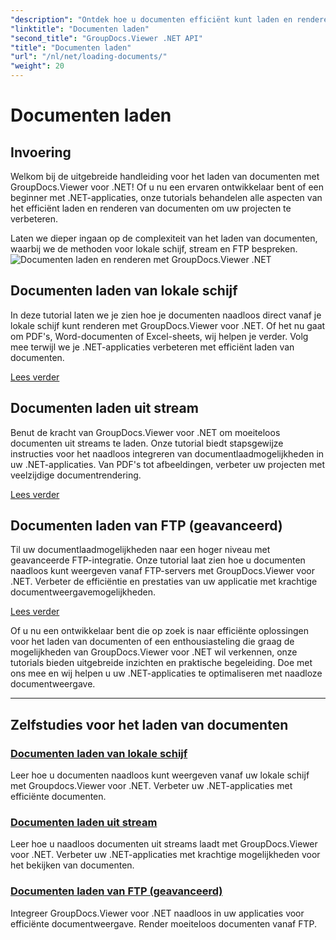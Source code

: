 ```yaml
---
"description": "Ontdek hoe u documenten efficiënt kunt laden en renderen met GroupDocs.Viewer .NET. Bekijk tutorials over het laden van lokale schijven, streams en FTP-bestanden voor verbeterde .NET-apps."
"linktitle": "Documenten laden"
"second_title": "GroupDocs.Viewer .NET API"
"title": "Documenten laden"
"url": "/nl/net/loading-documents/"
"weight": 20
---
```


# Documenten laden

## Invoering

Welkom bij de uitgebreide handleiding voor het laden van documenten met GroupDocs.Viewer voor .NET! Of u nu een ervaren ontwikkelaar bent of een beginner met .NET-applicaties, onze tutorials behandelen alle aspecten van het efficiënt laden en renderen van documenten om uw projecten te verbeteren.

Laten we dieper ingaan op de complexiteit van het laden van documenten, waarbij we de methoden voor lokale schijf, stream en FTP bespreken.
![Documenten laden en renderen met GroupDocs.Viewer .NET](/viewer/loading-documents/image.png)
## Documenten laden van lokale schijf

In deze tutorial laten we je zien hoe je documenten naadloos direct vanaf je lokale schijf kunt renderen met GroupDocs.Viewer voor .NET. Of het nu gaat om PDF's, Word-documenten of Excel-sheets, wij helpen je verder. Volg mee terwijl we je .NET-applicaties verbeteren met efficiënt laden van documenten.

[Lees verder](./loading-document-local-disk/)

## Documenten laden uit stream

Benut de kracht van GroupDocs.Viewer voor .NET om moeiteloos documenten uit streams te laden. Onze tutorial biedt stapsgewijze instructies voor het naadloos integreren van documentlaadmogelijkheden in uw .NET-applicaties. Van PDF's tot afbeeldingen, verbeter uw projecten met veelzijdige documentrendering.

[Lees verder](./loading-document-stream/)

## Documenten laden van FTP (geavanceerd)

Til uw documentlaadmogelijkheden naar een hoger niveau met geavanceerde FTP-integratie. Onze tutorial laat zien hoe u documenten naadloos kunt weergeven vanaf FTP-servers met GroupDocs.Viewer voor .NET. Verbeter de efficiëntie en prestaties van uw applicatie met krachtige documentweergavemogelijkheden.

[Lees verder](./loading-document-ftp/)

Of u nu een ontwikkelaar bent die op zoek is naar efficiënte oplossingen voor het laden van documenten of een enthousiasteling die graag de mogelijkheden van GroupDocs.Viewer voor .NET wil verkennen, onze tutorials bieden uitgebreide inzichten en praktische begeleiding. Doe met ons mee en wij helpen u uw .NET-applicaties te optimaliseren met naadloze documentweergave.

---
## Zelfstudies voor het laden van documenten
### [Documenten laden van lokale schijf](./loading-document-local-disk/)
Leer hoe u documenten naadloos kunt weergeven vanaf uw lokale schijf met Groupdocs.Viewer voor .NET. Verbeter uw .NET-applicaties met efficiënte documenten.
### [Documenten laden uit stream](./loading-document-stream/)
Leer hoe u naadloos documenten uit streams laadt met GroupDocs.Viewer voor .NET. Verbeter uw .NET-applicaties met krachtige mogelijkheden voor het bekijken van documenten.
### [Documenten laden van FTP (geavanceerd)](./loading-document-ftp/)
Integreer GroupDocs.Viewer voor .NET naadloos in uw applicaties voor efficiënte documentweergave. Render moeiteloos documenten vanaf FTP.
